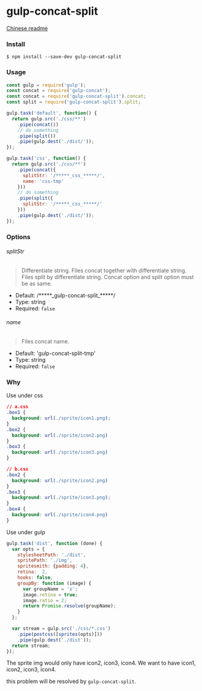 # gulp-concat-split

[Chinese readme](./Chinese.md)

### Install

    $ npm install --save-dev gulp-concat-split

### Usage

```js
const gulp = require('gulp');
const concat = require('gulp-concat');
const concat = require('gulp-concat-split').concat;
const split = require('gulp-concat-split').split;

gulp.task('default', function() {
  return gulp.src('./css/**')
    .pipe(concat())
    // do something
    .pipe(split())
    .pipe(gulp.dest('./dist/'));
});

gulp.task('css', function() {
  return gulp.src('./css/**')
    .pipe(concat({
      splitStr: '/*****_css_*****/',
      name: 'css-tmp'
    }))
    // do something
    .pipe(split({
      splitStr: '/*****_css_*****/'
    }))
    .pipe(gulp.dest('./dist/'));
});
```

### Options

###### splitStr

> Differentiate string. Files concat together with differentiate string. Files split by differentiate string. Concat option and split option must be as same.

- Default: /\*\*\*\*\*\_gulp-concat-split\_\*\*\*\*\*/
- Type: string
- Required: `false`

###### name

> Files concat name.

- Default: 'gulp-concat-split-tmp'
- Type: string
- Required: `false`

### Why

Use under css

```css
// a.css
.box1 {
  background: url(./sprite/icon1.png);
}
.box2 {
  background: url(./sprite/icon2.png)
}
.box3 {
  background: url(./sprite/icon3.png)
}

// b.css
.box2 {
  background: url(./sprite/icon2.png)
}
.box3 {
  background: url(./sprite/icon3.png);
}
.box4 {
  background: url(./sprite/icon4.png)
}
```

Use under gulp

```js
gulp.task('dist', function (done) {
  var opts = {
    stylesheetPath: './dist',
    spritePath: './img',
    spritesmith: {padding: 4},
    retina:  2,
    hooks: false,
    groupBy: function (image) {
      var groupName = 'x';
      image.retina = true;
      image.ratio = 2;
      return Promise.resolve(groupName);
    }
  };

  var stream = gulp.src('./css/*.css')
    .pipe(postcss([sprites(opts)]))
    .pipe(gulp.dest('./dist'));
  return stream;
});
```

The sprite img would only have icon2, icon3, icon4. We want to have icon1, icon2, icon3, icon4.  

this problem will be resolved by `gulp-concat-split`.
